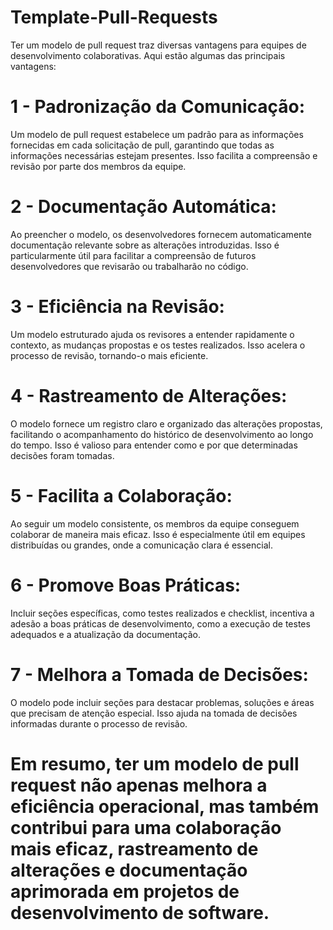 # Template-Pull-Requests

Ter um modelo de pull request traz diversas vantagens para equipes de desenvolvimento colaborativas. Aqui estão algumas das principais vantagens:

# 1 - Padronização da Comunicação:

Um modelo de pull request estabelece um padrão para as informações fornecidas em cada solicitação de pull, garantindo que todas as informações necessárias estejam presentes. Isso facilita a compreensão e revisão por parte dos membros da equipe.

# 2 - Documentação Automática:

Ao preencher o modelo, os desenvolvedores fornecem automaticamente documentação relevante sobre as alterações introduzidas. Isso é particularmente útil para facilitar a compreensão de futuros desenvolvedores que revisarão ou trabalharão no código.

# 3 - Eficiência na Revisão:

Um modelo estruturado ajuda os revisores a entender rapidamente o contexto, as mudanças propostas e os testes realizados. Isso acelera o processo de revisão, tornando-o mais eficiente.

# 4 - Rastreamento de Alterações:

O modelo fornece um registro claro e organizado das alterações propostas, facilitando o acompanhamento do histórico de desenvolvimento ao longo do tempo. Isso é valioso para entender como e por que determinadas decisões foram tomadas.

# 5 - Facilita a Colaboração:

Ao seguir um modelo consistente, os membros da equipe conseguem colaborar de maneira mais eficaz. Isso é especialmente útil em equipes distribuídas ou grandes, onde a comunicação clara é essencial.

# 6 - Promove Boas Práticas:

Incluir seções específicas, como testes realizados e checklist, incentiva a adesão a boas práticas de desenvolvimento, como a execução de testes adequados e a atualização da documentação.

# 7 - Melhora a Tomada de Decisões:

O modelo pode incluir seções para destacar problemas, soluções e áreas que precisam de atenção especial. Isso ajuda na tomada de decisões informadas durante o processo de revisão.

# Em resumo, ter um modelo de pull request não apenas melhora a eficiência operacional, mas também contribui para uma colaboração mais eficaz, rastreamento de alterações e documentação aprimorada em projetos de desenvolvimento de software.
